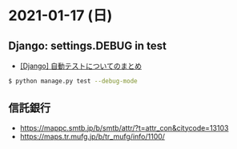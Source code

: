 # 2021-01-17 (日)

## Django: settings.DEBUG in test

- [[Django] 自動テストについてのまとめ](https://qiita.com/okoppe8/items/eb7c3be5b9f6be244549)

~~~bash
$ python manage.py test --debug-mode
~~~

## 信託銀行

- https://mappc.smtb.jp/b/smtb/attr/?t=attr_con&citycode=13103
- https://maps.tr.mufg.jp/b/tr_mufg/info/1100/
